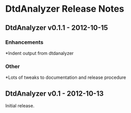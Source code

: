 # DtdAnalyzer Release Notes

## DtdAnalyzer v0.1.1 - 2012-10-15

### Enhancements
*Indent output from dtdanalyzer

### Other
*Lots of tweaks to documentation and release procedure

## DtdAnalyzer v0.1 - 2012-10-13

Initial release.
